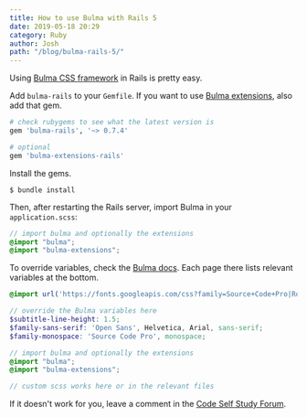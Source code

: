 ```yaml
---
title: How to use Bulma with Rails 5
date: 2019-05-18 20:29
category: Ruby
author: Josh
path: "/blog/bulma-rails-5/"
---
```


Using [Bulma CSS framework](https://bulma.io/) in Rails is pretty easy.

Add `bulma-rails` to your `Gemfile`. If you want to use [Bulma extensions](https://wikiki.github.io/), also add that gem.

```ruby
# check rubygems to see what the latest version is
gem 'bulma-rails', '~> 0.7.4'

# optional
gem 'bulma-extensions-rails'
```

Install the gems.

```text
$ bundle install
```

Then, after restarting the Rails server, import Bulma in your `application.scss`:

```scss
// import bulma and optionally the extensions
@import "bulma";
@import "bulma-extensions";
```

To override variables, check the [Bulma docs](https://bulma.io/documentation/customize/variables/). Each page there lists relevant variables at the bottom.

```scss
@import url('https://fonts.googleapis.com/css?family=Source+Code+Pro|Roboto+Slab|Open+Sans');

// override the Bulma variables here
$subtitle-line-height: 1.5;
$family-sans-serif: 'Open Sans', Helvetica, Arial, sans-serif;
$family-monospace: 'Source Code Pro', monospace;

// import bulma and optionally the extensions
@import "bulma";
@import "bulma-extensions";

// custom scss works here or in the relevant files
```

If it doesn't work for you, leave a comment in the [Code Self Study Forum](https://community.codeselfstudy.com/).
